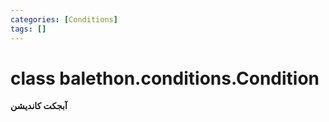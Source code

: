 ```yaml
---
categories: [Conditions]
tags: []
---
```


<h1>class balethon.conditions.<strong>Condition</strong></h1>

<p align="left" dir="rtl"><strong>آبجکت کاندیشن</strong></p>
